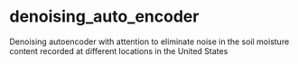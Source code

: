 # denoising_auto_encoder
Denoising autoencoder with attention to eliminate noise in the soil moisture content recorded at different locations in the United States
